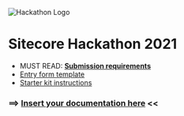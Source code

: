 ![Hackathon Logo](docs/images/hackathon.png?raw=true "Hackathon Logo")
# Sitecore Hackathon 2021


- MUST READ: **[Submission requirements](SUBMISSION_REQUIREMENTS.md)**
- [Entry form template](ENTRYFORM.md)
- [Starter kit instructions](STARTERKIT_INSTRUCTIONS.md)
  

### ⟹ [Insert your documentation here](ENTRYFORM.md) <<

